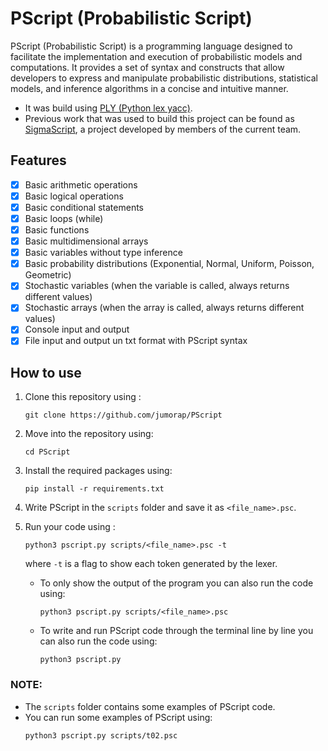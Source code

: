 # PScript (Probabilistic Script)
PScript (Probabilistic Script) is a programming language designed to facilitate the implementation and execution of probabilistic models and computations. It provides a set of syntax and constructs that allow developers to express and manipulate probabilistic distributions, statistical models, and inference algorithms in a concise and intuitive manner.

- It was build using [PLY (Python lex yacc)](https://www.dabeaz.com/ply/ply.html#ply_nn4).
- Previous work that was used to build this project can be found as [SigmaScript](https://github.com/jahelsantiago/Sigmascript), a project developed by members of the current team.


## Features
- [x] Basic arithmetic operations
- [x] Basic logical operations
- [x] Basic conditional statements
- [x] Basic loops (while)
- [x] Basic functions
- [x] Basic multidimensional arrays 
- [x] Basic variables without type inference
- [x] Basic probability distributions (Exponential, Normal, Uniform, Poisson, Geometric)
- [x] Stochastic variables (when the variable is called, always returns different values)
- [x] Stochastic arrays (when the array is called, always returns different values)
- [x] Console input and output
- [x] File input and output un txt format with PScript syntax

## How to use
1. Clone this repository using :
   ```
   git clone https://github.com/jumorap/PScript
   ```
2. Move into the repository using:
   ```
   cd PScript
   ``` 
3. Install the required packages using:
   ```
   pip install -r requirements.txt
   ```
4. Write PScript in the `scripts` folder and save it as `<file_name>.psc`. 
5. Run your code using :
   ```
   python3 pscript.py scripts/<file_name>.psc -t
   ```
   where `-t` is a flag to show each token generated by the lexer. 

   - To only show the output of the program you can also run the code using:
     ```
     python3 pscript.py scripts/<file_name>.psc
     ```
   - To write and run PScript code through the terminal line by line you can also run the code using: 
     ```
     python3 pscript.py
     ```

### NOTE: 
- The `scripts` folder contains some examples of PScript code.
- You can run some examples of PScript using:
  ```
  python3 pscript.py scripts/t02.psc
  ```
